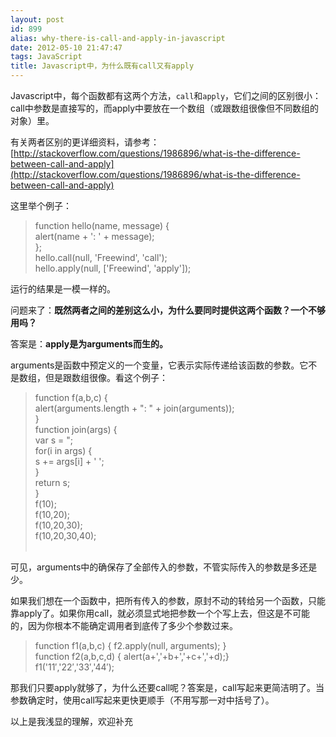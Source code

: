 ```yaml
---
layout: post
id: 899
alias: why-there-is-call-and-apply-in-javascript
date: 2012-05-10 21:47:47
tags: JavaScript
title: Javascript中，为什么既有call又有apply
---
```


Javascript中，每个函数都有这两个方法，`call`和`apply`，它们之间的区别很小：call中参数是直接写的，而apply中要放在一个数组（或跟数组很像但不同数组的对象）里。

有关两者区别的更详细资料，请参考：[http://stackoverflow.com/questions/1986896/what-is-the-difference-between-call-and-apply](http://stackoverflow.com/questions/1986896/what-is-the-difference-between-call-and-apply)

这里举个例子：

> function hello(name, message) {     
> alert(name + ': ' + message);      
> };      
> hello.call(null, 'Freewind', 'call');      
> hello.apply(null, ['Freewind', 'apply']);​​

运行的结果是一模一样的。

问题来了：**既然两者之间的差别这么小，为什么要同时提供这两个函数？一个不够用吗？**

答案是：**apply是为arguments而生的。**

arguments是函数中预定义的一个变量，它表示实际传递给该函数的参数。它不是数组，但是跟数组很像。看这个例子：

> function f(a,b,c) {     
> alert(arguments.length + ": " + join(arguments));      
> }      
> function join(args) {      
> var s = ";      
> for(i in args) {      
> s += args[i] + ' ';      
> }      
> return s;      
> }      
> f(10);      
> f(10,20);      
> f(10,20,30);      
> f(10,20,30,40);      
> ​

可见，arguments中的确保存了全部传入的参数，不管实际传入的参数是多还是少。

如果我们想在一个函数中，把所有传入的参数，原封不动的转给另一个函数，只能靠apply了。如果你用call，就必须显式地把参数一个个写上去，但这是不可能的，因为你根本不能确定调用者到底传了多少个参数过来。

> function f1(a,b,c) { f2.apply(null, arguments); }     
> function f2(a,b,c,d) { alert(a+','+b+','+c+','+d);}      
> f1('11&#8242;,'22&#8242;,'33&#8242;,'44&#8242;);​​​​​

那我们只要apply就够了，为什么还要call呢？答案是，call写起来更简洁明了。当参数确定时，使用call写起来更快更顺手（不用写那一对中括号了）。

以上是我浅显的理解，欢迎补充
